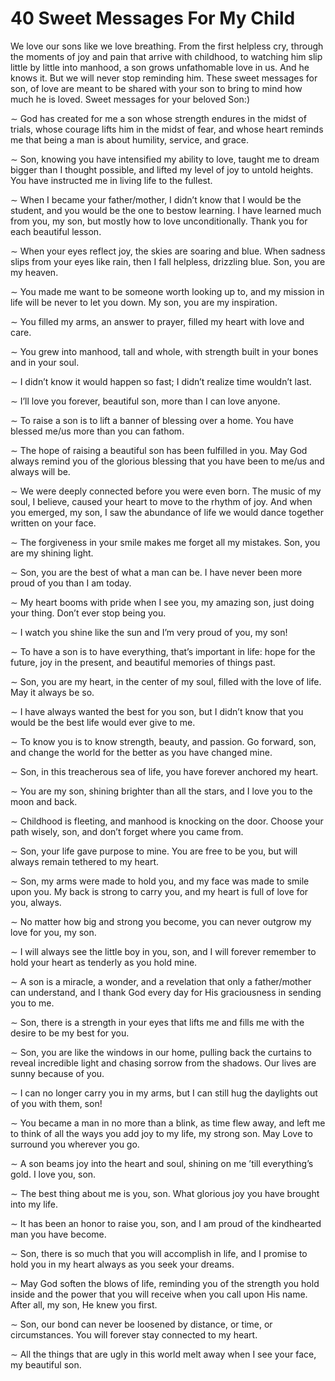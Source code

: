# 40 Sweet Messages For My Child

We love our sons like we love breathing. From the first helpless cry, through the moments of joy and pain that arrive with childhood, to watching him slip little by little into manhood, a son grows unfathomable love in us. And he knows it. But we will never stop reminding him. These sweet messages for son, of love are meant to be shared with your son to bring to mind how much he is loved. Sweet messages for your beloved Son:)

 ∼ God has created for me a son whose strength endures in the midst of trials, whose courage lifts him in the midst of fear, and whose heart reminds me that being a man is about humility, service, and grace.

 ∼ Son, knowing you have intensified my ability to love, taught me to dream bigger than I thought possible, and lifted my level of joy to untold heights. You have instructed me in living life to the fullest.

∼ When I became your father/mother, I didn’t know that I would be the student, and you would be the one to bestow learning. I have learned much from you, my son, but mostly how to love unconditionally. Thank you for each beautiful lesson. 

∼ When your eyes reflect joy, the skies are soaring and blue. When sadness slips from your eyes like rain, then I fall helpless, drizzling blue. Son, you are my heaven. 

∼ You made me want to be someone worth looking up to, and my mission in life will be never to let you down. My son, you are my inspiration. 

∼ You filled my arms, an answer to prayer, filled my heart with love and care. 

∼ You grew into manhood, tall and whole, with strength built in your bones and in your soul. 

∼ I didn’t know it would happen so fast; I didn’t realize time wouldn’t last. 

∼ I’ll love you forever, beautiful son, more than I can love anyone. 

∼ To raise a son is to lift a banner of blessing over a home. You have blessed me/us more than you can fathom. 

∼ The hope of raising a beautiful son has been fulfilled in you. May God always remind you of the glorious blessing that you have been to me/us and always will be. 

∼ We were deeply connected before you were even born. The music of my soul, I believe, caused your heart to move to the rhythm of joy. And when you emerged, my son, I saw the abundance of life we would dance together written on your face. 

∼ The forgiveness in your smile makes me forget all my mistakes. Son, you are my shining light. 

∼ Son, you are the best of what a man can be. I have never been more proud of you than I am today. 

∼ My heart booms with pride when I see you, my amazing son, just doing your thing. Don’t ever stop being you. 

∼ I watch you shine like the sun and I’m very proud of you, my son! 

∼ To have a son is to have everything, that’s important in life: hope for the future, joy in the present, and beautiful memories of things past. 

∼ Son, you are my heart, in the center of my soul, filled with the love of life. May it always be so. 

∼ I have always wanted the best for you son, but I didn’t know that you would be the best life would ever give to me. 

∼ To know you is to know strength, beauty, and passion. Go forward, son, and change the world for the better as you have changed mine. 

∼ Son, in this treacherous sea of life, you have forever anchored my heart. 

∼ You are my son, shining brighter than all the stars, and I love you to the moon and back. 

∼ Childhood is fleeting, and manhood is knocking on the door. Choose your path wisely, son, and don’t forget where you came from. 

∼ Son, your life gave purpose to mine. You are free to be you, but will always remain tethered to my heart. 

∼ Son, my arms were made to hold you, and my face was made to smile upon you. My back is strong to carry you, and my heart is full of love for you, always. 

∼ No matter how big and strong you become, you can never outgrow my love for you, my son. 

∼ I will always see the little boy in you, son, and I will forever remember to hold your heart as tenderly as you hold mine. 

∼ A son is a miracle, a wonder, and a revelation that only a father/mother can understand, and I thank God every day for His graciousness in sending you to me. 

∼ Son, there is a strength in your eyes that lifts me and fills me with the desire to be my best for you. 

∼ Son, you are like the windows in our home, pulling back the curtains to reveal incredible light and chasing sorrow from the shadows. Our lives are sunny because of you. 

∼ I can no longer carry you in my arms, but I can still hug the daylights out of you with them, son! 

∼ You became a man in no more than a blink, as time flew away, and left me to think of all the ways you add joy to my life, my strong son. May Love to surround you wherever you go. 

∼ A son beams joy into the heart and soul, shining on me ’till everything’s gold. I love you, son. 

∼ The best thing about me is you, son. What glorious joy you have brought into my life. 

∼ It has been an honor to raise you, son, and I am proud of the kindhearted man you have become. 

∼ Son, there is so much that you will accomplish in life, and I promise to hold you in my heart always as you seek your dreams. 

∼ May God soften the blows of life, reminding you of the strength you hold inside and the power that you will receive when you call upon His name. After all, my son, He knew you first. 

∼ Son, our bond can never be loosened by distance, or time, or circumstances. You will forever stay connected to my heart. 

∼ All the things that are ugly in this world melt away when I see your face, my beautiful son.
